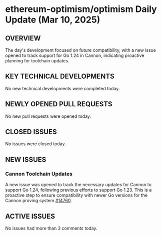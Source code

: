 # ethereum-optimism/optimism Daily Update (Mar 10, 2025)
## OVERVIEW 
The day's development focused on future compatibility, with a new issue opened to track support for Go 1.24 in Cannon, indicating proactive planning for toolchain updates.

## KEY TECHNICAL DEVELOPMENTS
No new technical developments were completed today.

## NEWLY OPENED PULL REQUESTS
No new pull requests were opened today.

## CLOSED ISSUES
No issues were closed today.

## NEW ISSUES
### Cannon Toolchain Updates
A new issue was opened to track the necessary updates for Cannon to support Go 1.24, following previous efforts to support Go 1.23. This is a proactive step to ensure compatibility with newer Go versions for the Cannon proving system [#14760](https://github.com/ethereum-optimism/optimism/issues/14760).

## ACTIVE ISSUES
No issues had more than 3 comments today.